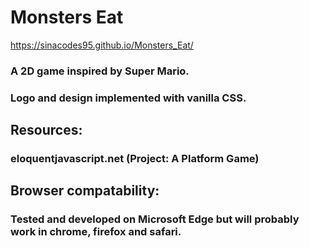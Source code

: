 # Monsters Eat
https://sinacodes95.github.io/Monsters_Eat/
### A 2D game inspired by Super Mario.
### Logo and design implemented with vanilla CSS.

## Resources:
### eloquentjavascript.net (Project: A Platform Game)

## Browser compatability:
### Tested and developed on Microsoft Edge but will probably work in chrome, firefox and safari.
